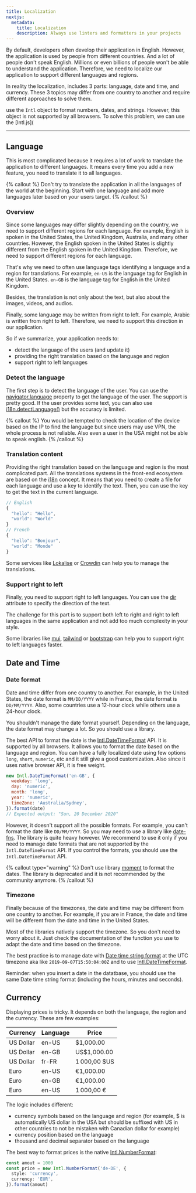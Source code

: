 ```yaml
---
title: Localization
nextjs:
  metadata:
    title: Localization
    description: Always use linters and formatters in your projects
---
```


By default, developers often develop their application in English. However, the application is used by people from different countries.
And a lot of people don't speak English. Millions or even billions of people won't be able to understand the application. Therefore, we need to localize our application to support different languages and regions.

In reality the localization, includes 3 parts: language, date and time, and currency. These 3 topics may differ from one country to another and require different approaches to solve them.

use the `Intl` object to format numbers, dates, and strings. However, this object is not supported by all browsers. To solve this problem, we can use the [Intl.js](

---

## Language

This is most complicated because it requires a lot of work to translate the application to different languages. It means every time you add a new feature, you need to translate it to all languages.

{% callout %}
Don't try to translate the application in all the languages of the world at the beginning. Start with one language and add more languages later based on your users target.
{% /callout %}

### Overview

Since some languages may differ slightly depending on the country, we need to support different regions for each language. For example, English is spoken in the United States, the United Kingdom, Australia, and many other countries. However, the English spoken in the United States is slightly different from the English spoken in the United Kingdom. Therefore, we need to support different regions for each language.

That's why we need to often use language tags identifying a language and a region for translations. For example, `en-US` is the language tag for English in the United States. `en-GB` is the language tag for English in the United Kingdom.

Besides, the translation is not only about the text, but also about the images, videos, and audios.

Finally, some language may be written from right to left. For example, Arabic is written from right to left. Therefore, we need to support this direction in our application.

So if we summarize, your application needs to:

- detect the language of the users (and update it)
- providing the right translation based on the language and region
- support right to left languages

### Detect the language

The first step is to detect the language of the user. You can use the [navigator.language](https://developer.mozilla.org/en-US/docs/Web/API/NavigatorLanguage/language) property to get the language of the user. The support is pretty good. If the user provides some text, you can also use [i18n.detectLanguage()](https://developer.mozilla.org/en-US/docs/Mozilla/Add-ons/WebExtensions/API/i18n/detectLanguage) but the accuracy is limited.

{% callout %}
You would be tempted to check the location of the device based on the IP to find the language but since users may use VPN, the whole process is not reliable. Also even a user in the USA might not be able to speak english.
{% /callout %}

### Translation content

Providing the right translation based on the language and region is the most complicated part. All the translations systems in the front-end ecosystem are based on the [i18n](https://developer.mozilla.org/en-US/docs/Mozilla/Add-ons/WebExtensions/API/i18n) concept. It means that you need to create a file for each language and use a key to identify the text. Then, you can use the key to get the text in the current language.

```js
// English
{
  "hello": "Hello",
  "world": "World"
}
// French
{
  "hello": "Bonjour",
  "world": "Monde"
}
```

Some services like [Lokalise](https://lokalise.com/) or [Crowdin](https://crowdin.com/) can help you to manage the translations.

### Support right to left

Finally, you need to support right to left languages. You can use the [dir](https://developer.mozilla.org/en-US/docs/Web/HTML/Global_attributes/dir) attribute to specify the direction of the text.

The challenge for this part is to support both left to right and right to left languages in the same application and not add too much complexity in your style.

Some libraries like [mui](https://mui.com/), [tailwind](https://tailwindcss.com) or [bootstrap](https://getbootstrap.com/) can help you to support right to left languages faster.

## Date and Time

### Date format

Date and time differ from one country to another. For example, in the United States, the date format is `MM/DD/YYYY` while in France, the date format is `DD/MM/YYYY`. Also, some countries use a 12-hour clock while others use a 24-hour clock.

You shouldn't manage the date format yourself. Depending on the language, the date format may change a lot. So you should use a library.

The best API to format the date is the [Intl.DateTimeFormat](https://developer.mozilla.org/en-US/docs/Web/JavaScript/Reference/Global_Objects/Intl/DateTimeFormat/DateTimeFormat) API. It is supported by all browsers. It allows you to format the date based on the language and region. You can have a fully localized date using few options `long`, `short`, `numeric`, etc and it still give a good customization. Also since it uses native browser API, it is free weight.

```js
new Intl.DateTimeFormat('en-GB', {
  weekday: 'long',
  day: 'numeric',
  month: 'long',
  year: 'numeric',
  timeZone: 'Australia/Sydney',
}).format(date)
// Expected output: "Sun, 20 December 2020"
```

However, it doesn't support all the possible formats. For example, you can't format the date like `DD/MM/YYYY`. So you may need to use a library like [date-fns](https://date-fns.org/). The library is quite heavy however. We recommend to use it only if you need to manage date formats that are not supported by the `Intl.DateTimeFormat` API. If you control the formats, you should use the `Intl.DateTimeFormat` API.

{% callout type="warning" %}
Don't use library [moment](https://momentjs.com/) to format the dates. The library is deprecated and it is not recommended by the community anymore.
{% /callout %}

### Timezone

Finally because of the timezones, the date and time may be different from one country to another. For example, if you are in France, the date and time will be different from the date and time in the United States.

Most of the libraries natively support the timezone. So you don't need to worry about it. Just check the documentation of the function you use to adapt the date and time based on the timezone.

The best practice is to manage date with [Date time string format](https://developer.mozilla.org/en-US/docs/Web/JavaScript/Reference/Global_Objects/Date#date_time_string_format) at the UTC timezone aka like `2019-09-07T15:50:04:00Z` and to use [Intl.DateTimeFormat](https://developer.mozilla.org/en-US/docs/Web/JavaScript/Reference/Global_Objects/Intl/DateTimeFormat/DateTimeFormat).

Reminder: when you insert a date in the datatbase, you should use the same Date time string format (including the hours, minutes and seconds).

## Currency

Displaying prices is tricky. It depends on both the language, the region and the currency. These are few examples:

| Currency  | Language | Price        |
| --------- | -------- | ------------ |
| US Dollar | en-US    | $1,000.00    |
| US Dollar | en-GB    | US$1,000.00  |
| US Dollar | fr-FR    | 1 000,00 $US |
| Euro      | en-US    | €1,000.00    |
| Euro      | en-GB    | €1,000.00    |
| Euro      | en-US    | 1 000,00 €   |

The logic includes different:

- currency symbols based on the language and region (for example, $ is automatically US dollar in the USA but should be suffixed with US in other countries to not be mistaken with Canadian dollar for example)
- currency position based on the language
- thousand and decimal separator based on the language

The best way to format prices is the native [Intl.NumberFormat](https://developer.mozilla.org/en-US/docs/Web/JavaScript/Reference/Global_Objects/Intl/NumberFormat):

```ts
const amout = 1000
const price = new Intl.NumberFormat('de-DE', {
  style: 'currency',
  currency: 'EUR',
}).format(amout)
```
